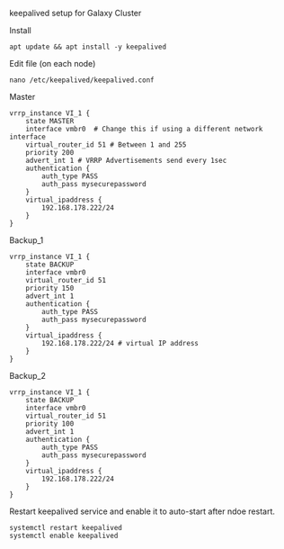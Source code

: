 keepalived setup for Galaxy Cluster

Install
```
apt update && apt install -y keepalived
```

Edit file (on each node)
```
nano /etc/keepalived/keepalived.conf
```

Master
```
vrrp_instance VI_1 {
    state MASTER
    interface vmbr0  # Change this if using a different network interface
    virtual_router_id 51 # Between 1 and 255
    priority 200
    advert_int 1 # VRRP Advertisements send every 1sec
    authentication {
        auth_type PASS
        auth_pass mysecurepassword
    }
    virtual_ipaddress {
        192.168.178.222/24
    }
}
```

Backup_1
```
vrrp_instance VI_1 {
    state BACKUP
    interface vmbr0
    virtual_router_id 51
    priority 150
    advert_int 1
    authentication {
        auth_type PASS
        auth_pass mysecurepassword
    }
    virtual_ipaddress {
        192.168.178.222/24 # virtual IP address 
    }
}
```

Backup_2
```
vrrp_instance VI_1 {
    state BACKUP
    interface vmbr0
    virtual_router_id 51
    priority 100
    advert_int 1
    authentication {
        auth_type PASS
        auth_pass mysecurepassword
    }
    virtual_ipaddress {
        192.168.178.222/24
    }
}
```

Restart keepalived service and enable it to auto-start after ndoe restart.
```
systemctl restart keepalived
systemctl enable keepalived
```
